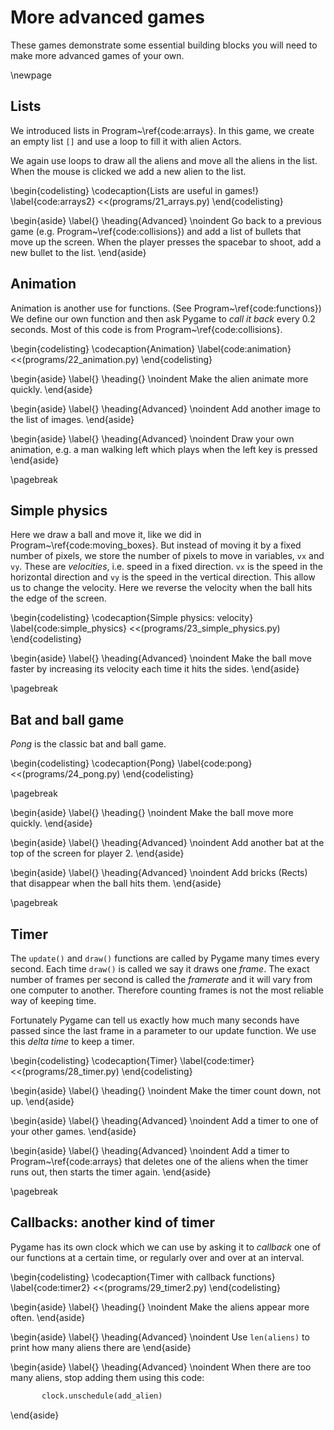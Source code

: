 # More advanced games

These games demonstrate some essential building blocks you will need to make more advanced games of your own.

\newpage

## Lists

We introduced lists in Program~\ref{code:arrays}.  In this game, we create an empty list `[]` and use a loop to fill it with alien Actors.

We again use loops to draw all the aliens and move all the aliens in the list.  When the mouse is clicked we add a new alien to the list.

\begin{codelisting}
\codecaption{Lists are useful in games!}
\label{code:arrays2}
<<(programs/21_arrays.py)
\end{codelisting}

\begin{aside}
\label{}
\heading{Advanced}
\noindent Go back to a previous game (e.g. Program~\ref{code:collisions})
and add a list of bullets that move up the screen.  When the player presses the spacebar to shoot,
add a new bullet to the list.
\end{aside}


## Animation

Animation is another use for functions. (See Program~\ref{code:functions})  We define our own function and then ask Pygame to *call it back*
every 0.2 seconds.
Most of this code is from Program~\ref{code:collisions}.

\begin{codelisting}
\codecaption{Animation}
\label{code:animation}
<<(programs/22_animation.py)
\end{codelisting}


\begin{aside}
\label{}
\heading{}
\noindent Make the alien animate more quickly.
\end{aside}

\begin{aside}
\label{}
\heading{Advanced}
\noindent Add another image to the list of images.
\end{aside}

\begin{aside}
\label{}
\heading{Advanced}
\noindent Draw your own animation, e.g. a man walking left which plays when the left key is pressed
\end{aside}

\pagebreak

## Simple physics

Here we draw a ball and move it, like we did in Program~\ref{code:moving_boxes}.  But instead of moving it by a fixed number of pixels, we store the number of pixels to move in variables, `vx` and `vy`.
These are *velocities*, i.e. speed in a fixed direction.  `vx` is the speed in the horizontal direction and `vy` is the speed in the vertical direction.
This allow us to change the velocity.  Here we reverse the velocity when the ball hits the edge of the screen.
  
\begin{codelisting}
\codecaption{Simple physics: velocity}
\label{code:simple_physics}
<<(programs/23_simple_physics.py)
\end{codelisting}

\begin{aside}
\label{}
\heading{Advanced}
\noindent Make the ball move faster by increasing its velocity each time it hits the sides.
\end{aside}


\pagebreak

## Bat and ball game

*Pong* is the classic bat and ball game.

\begin{codelisting}
\codecaption{Pong}
\label{code:pong}
<<(programs/24_pong.py)
\end{codelisting}

\pagebreak


\begin{aside}
\label{}
\heading{}
\noindent Make the ball move more quickly.
\end{aside}


\begin{aside}
\label{}
\heading{Advanced}
\noindent Add another bat at the top of the screen for player 2.
\end{aside}


\begin{aside}
\label{}
\heading{Advanced}
\noindent Add bricks (Rects) that disappear when the ball hits them.
\end{aside}



\pagebreak

## Timer

The `update()` and `draw()` functions are called by Pygame many times every second.  Each time `draw()` is called we say it draws one *frame*.
The exact number of frames per second is called the *framerate* and
it will vary from one computer to another.  Therefore counting frames is not the most reliable way of keeping time.

Fortunately Pygame can tell us exactly how much many seconds have passed since the last frame
in a parameter to our update function. We use this *delta time* to keep a timer.

\begin{codelisting}
\codecaption{Timer}
\label{code:timer}
<<(programs/28_timer.py)
\end{codelisting}


\begin{aside}
\label{}
\heading{}
\noindent Make the timer count down, not up.
\end{aside}


\begin{aside}
\label{}
\heading{Advanced}
\noindent Add a timer to one of your other games.
\end{aside}


\begin{aside}
\label{}
\heading{Advanced}
\noindent Add a timer to Program~\ref{code:arrays} that deletes one of the aliens when the timer runs out, then starts the timer again.
\end{aside}

\pagebreak

## Callbacks: another kind of timer

Pygame has its own clock which we can use by asking it to *callback* one of our
functions at a certain time, or regularly over and over at an interval.

\begin{codelisting}
\codecaption{Timer with callback functions}
\label{code:timer2}
<<(programs/29_timer2.py)
\end{codelisting}
 
\begin{aside}
\label{}
\heading{}
\noindent  Make the aliens appear more often.
\end{aside}

\begin{aside}
\label{}
\heading{Advanced}
\noindent Use ```len(aliens)``` to print how many aliens there are
\end{aside}


\begin{aside}
\label{}
\heading{Advanced}
\noindent When there are too many aliens, stop adding them using this code:
```python
       clock.unschedule(add_alien)
```
\end{aside}
